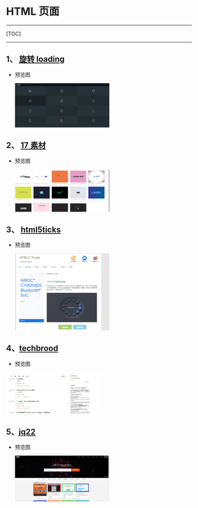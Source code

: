 # HTML 页面

------

[TOC]



------



## 1、 [旋转 loading](https://www.jq22.com/yanshi23689%E6%A0%B7%E5%BC%8F)

- 预览图

  <img src="./resource/image-20230412155957679.png" alt="image-20230412155957679" style="zoom:25%;" />

## 2、 [17 素材](https://www.17sucai.com/search/loading?)

- 预览图

  <img src="./resource/image-20230412160452685.png" alt="image-20230412160452685" style="zoom:25%;" />

## 3、 [html5ticks](https://www.html5tricks.com/category/html5-demo)

- 预览图

  <img src="./resource/image-20230412160751530.png" alt="image-20230412160751530" style="zoom:25%;" />

## 4、[techbrood](https://techbrood.com/?q=css3)

- 预览图

<img src="./resource/image-20230412161137450.png" alt="image-20230412161137450" style="zoom:25%;" />

## 5、[jq22](https://www.jq22.com/)

- 预览图

  <img src=".\resource\image-20230412161500310.png" alt="image-20230412161500310" style="zoom:25%;" />
